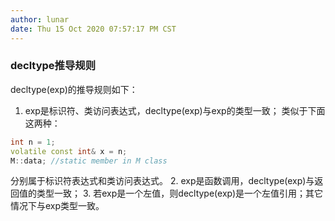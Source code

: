 ```yaml
---
author: lunar
date: Thu 15 Oct 2020 07:57:17 PM CST
---
```


### decltype推导规则

decltype(exp)的推导规则如下：
1. exp是标识符、类访问表达式，decltype(exp)与exp的类型一致；
类似于下面这两种：
```c++
int n = 1;
volatile const int& x = n;
M::data; //static member in M class
```
分别属于标识符表达式和类访问表达式。
2. exp是函数调用，decltype(exp)与返回值的类型一致；
3. 若exp是一个左值，则decltype(exp)是一个左值引用；其它情况下与exp类型一致。
